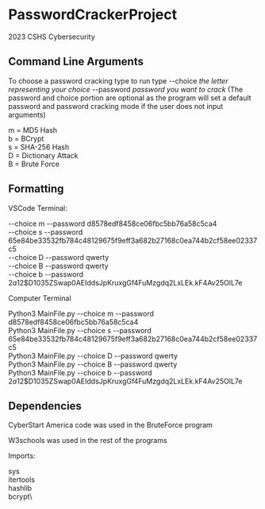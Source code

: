 # PasswordCrackerProject

2023 CSHS Cybersecurity 


## Command Line Arguments

To choose a password cracking type to run type --choice *the letter representing your choice* --password *password you want to crack* (The password and choice portion are optional as the program will set a default password and password cracking mode if the user does not input arguments)


m = MD5 Hash\
b = BCrypt\
s = SHA-256 Hash\
D = Dictionary Attack\
B = Brute Force



## Formatting
VSCode Terminal:

--choice m --password d8578edf8458ce06fbc5bb76a58c5ca4\
--choice s --password 65e84be33532fb784c48129675f9eff3a682b27168c0ea744b2cf58ee02337c5\
--choice D --password qwerty\
--choice B --password qwerty\
--choice b --password $2a$12$D1035ZSwap0AEIddsJpKruxgGf4FuMzgdq2LxLEk.kF4Av25OlL7e



Computer Terminal

Python3 MainFile.py --choice m --password d8578edf8458ce06fbc5bb76a58c5ca4\
Python3 MainFile.py --choice s --password 65e84be33532fb784c48129675f9eff3a682b27168c0ea744b2cf58ee02337c5\
Python3 MainFile.py --choice D --password qwerty\
Python3 MainFile.py --choice B --password qwerty\
Python3 MainFile.py --choice b --password $2a$12$D1035ZSwap0AEIddsJpKruxgGf4FuMzgdq2LxLEk.kF4Av25OlL7e 

## Dependencies

CyberStart America code was used in the BruteForce program 

W3schools was used in the rest of the programs 



Imports:

sys\
itertools\
hashlib\
bcrypt\


